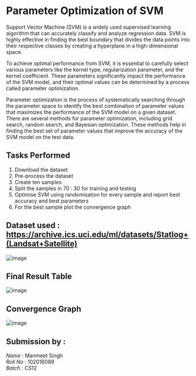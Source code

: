 # Parameter Optimization of SVM


Support Vector Machine (SVM) is a widely used supervised learning algorithm that can accurately classify and analyze regression data. SVM is highly effective in finding the best boundary that divides the data points into their respective classes by creating a hyperplane in a high-dimensional space.

To achieve optimal performance from SVM, it is essential to carefully select various parameters like the kernel type, regularization parameter, and the kernel coefficient. These parameters significantly impact the performance of the SVM model, and their optimal values can be determined by a process called parameter optimization.

Parameter optimization is the process of systematically searching through the parameter space to identify the best combination of parameter values that maximizes the performance of the SVM model on a given dataset. There are several methods for parameter optimization, including grid search, random search, and Bayesian optimization. These methods help in finding the best set of parameter values that improve the accuracy of the SVM model on the test data.


## Tasks Performed
1. Download the dataset
2. Pre-process the dataset
3. Create ten samples 
4. Split the samples in  70 : 30 for training and testing
5. Optimise SVM using randomisation for every sample and report best accuracy and best parameters
6. For the best sample plot the convergence graph


## Dataset used : https://archive.ics.uci.edu/ml/datasets/Statlog+(Landsat+Satellite)

![image](https://user-images.githubusercontent.com/98878944/233161997-fd0d3686-1ce2-4ce8-bc98-e921025b900f.png)

## Final Result Table

![image](https://user-images.githubusercontent.com/98878944/233163183-83c0e11e-75d1-4b2c-a5d2-9c2dcf9fae28.png)

## Convergence Graph

![image](https://user-images.githubusercontent.com/98878944/233163716-ff58ec85-a96a-4685-b079-c2a597daef34.png)


## Submission by :
*Name* : Manmeet Singh
<br>
*Roll No* : 102016089
<br>
*Batch* : CS12





